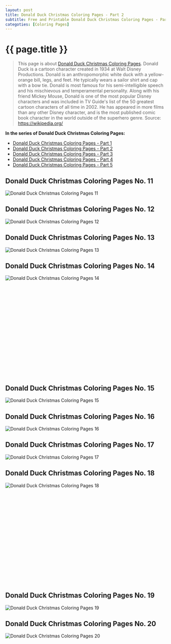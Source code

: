 ```yaml
---
layout: post
title: Donald Duck Christmas Coloring Pages - Part 2
subtitle: Free and Printable Donald Duck Christmas Coloring Pages - Part 2
categoties: [Coloring Pages]
---
```

{{ page.title }}
================
> This page is about [Donald Duck Christmas Coloring Pages](https://freecoloringpages.github.io/). Donald Duck is a cartoon character created in 1934 at Walt Disney Productions. Donald is an anthropomorphic white duck with a yellow-orange bill, legs, and feet. He typically wears a sailor shirt and cap with a bow tie. Donald is most famous for his semi-intelligible speech and his mischievous and temperamental personality. Along with his friend Mickey Mouse, Donald is one of the most popular Disney characters and was included in TV Guide's list of the 50 greatest cartoon characters of all time in 2002. He has appeared in more films than any other Disney character, and is the most published comic book character in the world outside of the superhero genre. Source: https://wikipedia.org/

**In the series of Donald Duck Christmas Coloring Pages:**

* [Donald Duck Christmas Coloring Pages - Part 1](https://freecoloringpages.github.io/2017/11/18/Donald-Duck-Christmas-Coloring-Pages-part-1.html)
* [Donald Duck Christmas Coloring Pages - Part 2](https://freecoloringpages.github.io/2017/11/18/Donald-Duck-Christmas-Coloring-Pages-part-2.html)
* [Donald Duck Christmas Coloring Pages - Part 3](https://freecoloringpages.github.io/2017/11/18/Donald-Duck-Christmas-Coloring-Pages-part-3.html)
* [Donald Duck Christmas Coloring Pages - Part 4](https://freecoloringpages.github.io/2017/11/18/Donald-Duck-Christmas-Coloring-Pages-part-4.html)
* [Donald Duck Christmas Coloring Pages - Part 5](https://freecoloringpages.github.io/2017/11/18/Donald-Duck-Christmas-Coloring-Pages-part-5.html)

## Donald Duck Christmas Coloring Pages No. 11
![Donald Duck Christmas Coloring Pages 11](https://freecoloringpages.github.io/img/Donald-Duck-Christmas-Coloring-Pages%20(11).jpg "Donald Duck Christmas Coloring Pages 11")

## Donald Duck Christmas Coloring Pages No. 12
![Donald Duck Christmas Coloring Pages 12](https://freecoloringpages.github.io/img/Donald-Duck-Christmas-Coloring-Pages%20(12).jpg "Donald Duck Christmas Coloring Pages 12")

## Donald Duck Christmas Coloring Pages No. 13
![Donald Duck Christmas Coloring Pages 13](https://freecoloringpages.github.io/img/Donald-Duck-Christmas-Coloring-Pages%20(13).jpg "Donald Duck Christmas Coloring Pages 13")

## Donald Duck Christmas Coloring Pages No. 14
![Donald Duck Christmas Coloring Pages 14](https://freecoloringpages.github.io/img/Donald-Duck-Christmas-Coloring-Pages%20(14).jpg "Donald Duck Christmas Coloring Pages 14")

<script async src="//pagead2.googlesyndication.com/pagead/js/adsbygoogle.js"></script><!-- Texxtonly --><ins class="adsbygoogle" style="display:inline-block;width:336px;height:280px" data-ad-client="ca-pub-6753140515841889" data-ad-slot="3207852233"></ins><script>(adsbygoogle = window.adsbygoogle || []).push({}); </script>

## Donald Duck Christmas Coloring Pages No. 15
![Donald Duck Christmas Coloring Pages 15](https://freecoloringpages.github.io/img/Donald-Duck-Christmas-Coloring-Pages%20(15).jpg "Donald Duck Christmas Coloring Pages 15")

## Donald Duck Christmas Coloring Pages No. 16
![Donald Duck Christmas Coloring Pages 16](https://freecoloringpages.github.io/img/Donald-Duck-Christmas-Coloring-Pages%20(16).jpg "Donald Duck Christmas Coloring Pages 16")

## Donald Duck Christmas Coloring Pages No. 17
![Donald Duck Christmas Coloring Pages 17](https://freecoloringpages.github.io/img/Donald-Duck-Christmas-Coloring-Pages%20(17).jpg "Donald Duck Christmas Coloring Pages 17")

## Donald Duck Christmas Coloring Pages No. 18
![Donald Duck Christmas Coloring Pages 18](https://freecoloringpages.github.io/img/Donald-Duck-Christmas-Coloring-Pages%20(18).jpg "Donald Duck Christmas Coloring Pages 18")

<script async src="//pagead2.googlesyndication.com/pagead/js/adsbygoogle.js"></script><!-- Texxtonly --><ins class="adsbygoogle" style="display:inline-block;width:336px;height:280px" data-ad-client="ca-pub-6753140515841889" data-ad-slot="3207852233"></ins><script>(adsbygoogle = window.adsbygoogle || []).push({}); </script>

## Donald Duck Christmas Coloring Pages No. 19
![Donald Duck Christmas Coloring Pages 19](https://freecoloringpages.github.io/img/Donald-Duck-Christmas-Coloring-Pages%20(19).jpg "Donald Duck Christmas Coloring Pages 19")

## Donald Duck Christmas Coloring Pages No. 20
![Donald Duck Christmas Coloring Pages 20](https://freecoloringpages.github.io/img/Donald-Duck-Christmas-Coloring-Pages%20(20).jpg "Donald Duck Christmas Coloring Pages 20")

